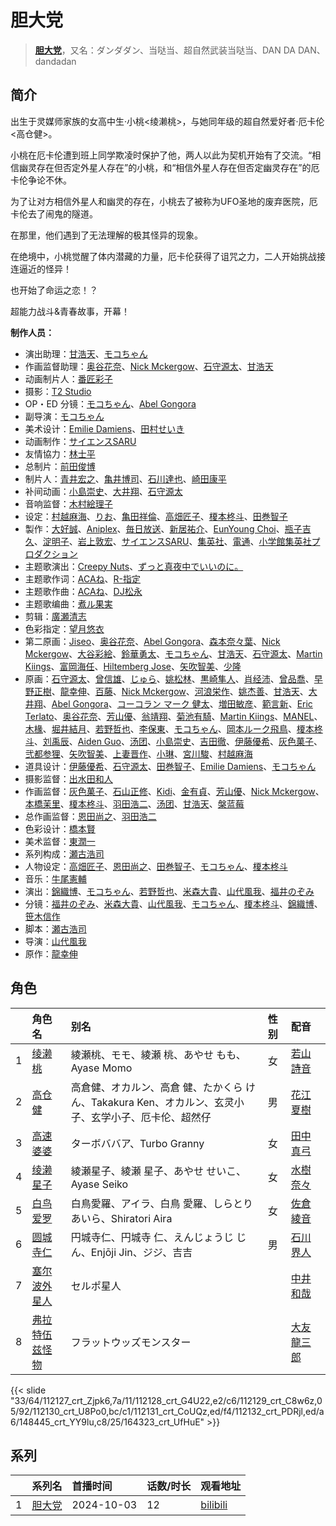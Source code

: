 # 胆大党


> <u>**[胆大党](https://bgm.tv/subject/467461)**</u>，又名：ダンダダン、当哒当、超自然武装当哒当、DAN DA DAN、dandadan

## 简介

出生于灵媒师家族的女高中生·小桃<绫濑桃>，与她同年级的超自然爱好者·厄卡伦<高仓健>。

小桃在厄卡伦遭到班上同学欺凌时保护了他，两人以此为契机开始有了交流。“相信幽灵存在但否定外星人存在”的小桃，和“相信外星人存在但否定幽灵存在”的厄卡伦争论不休。

为了让对方相信外星人和幽灵的存在，小桃去了被称为UFO圣地的废弃医院，厄卡伦去了闹鬼的隧道。

在那里，他们遇到了无法理解的极其怪异的现象。

在绝境中，小桃觉醒了体内潜藏的力量，厄卡伦获得了诅咒之力，二人开始挑战接连逼近的怪异！

也开始了命运之恋！？

超能力战斗&青春故事，开幕！


**制作人员：**
- 演出助理：[甘浩天](https://bgm.tv/person/49450)、[モコちゃん](https://bgm.tv/person/38780)
- 作画监督助理：[奥谷花奈](https://bgm.tv/person/55389)、[Nick Mckergow](https://bgm.tv/person/36380)、[石守源太](https://bgm.tv/person/68792)、[甘浩天](https://bgm.tv/person/49450)
- 动画制片人：[番匠彩子](https://bgm.tv/person/59821)
- 摄影：[T2 Studio](https://bgm.tv/person/33300)
- OP・ED 分镜：[モコちゃん](https://bgm.tv/person/38780)、[Abel Gongora](https://bgm.tv/person/32498)
- 副导演：[モコちゃん](https://bgm.tv/person/38780)
- 美术设计：[Emilie Damiens](https://bgm.tv/person/70092)、[田村せいき](https://bgm.tv/person/6772)
- 动画制作：[サイエンスSARU](https://bgm.tv/person/26100)
- 友情協力：[林士平](https://bgm.tv/person/48635)
- 总制片：[前田俊博](https://bgm.tv/person/5774)
- 制片人：[青井宏之](https://bgm.tv/person/42507)、[亀井博司](https://bgm.tv/person/50776)、[石川達也](https://bgm.tv/person/37006)、[崎田康平](https://bgm.tv/person/56861)
- 补间动画：[小島崇史](https://bgm.tv/person/12524)、[大井翔](https://bgm.tv/person/56104)、[石守源太](https://bgm.tv/person/68792)
- 音响监督：[木村絵理子](https://bgm.tv/person/2577)
- 设定：[村越麻海](https://bgm.tv/person/48453)、[りお](https://bgm.tv/person/21310)、[亀田祥倫](https://bgm.tv/person/8611)、[高畑匠子](https://bgm.tv/person/36352)、[榎本柊斗](https://bgm.tv/person/36362)、[田巻智子](https://bgm.tv/person/58735)
- 製作：[大好誠](https://bgm.tv/person/37908)、[Aniplex](https://bgm.tv/person/645)、[毎日放送](https://bgm.tv/person/2847)、[新居祐介](https://bgm.tv/person/65748)、[EunYoung Choi](https://bgm.tv/person/11934)、[瓶子吉久](https://bgm.tv/person/38447)、[淀明子](https://bgm.tv/person/12056)、[岩上敦宏](https://bgm.tv/person/5782)、[サイエンスSARU](https://bgm.tv/person/26100)、[集英社](https://bgm.tv/person/1307)、[電通](https://bgm.tv/person/221)、[小学館集英社プロダクション](https://bgm.tv/person/3760)
- 主题歌演出：[Creepy Nuts](https://bgm.tv/person/45838)、[ずっと真夜中でいいのに。](https://bgm.tv/person/34691)
- 主题歌作词：[ACAね](https://bgm.tv/person/69001)、[R-指定](https://bgm.tv/person/47513)
- 主题歌作曲：[ACAね](https://bgm.tv/person/69001)、[DJ松永](https://bgm.tv/person/47512)
- 主题歌编曲：[煮ル果実](https://bgm.tv/person/41585)
- 剪辑：[廣瀬清志](https://bgm.tv/person/23031)
- 色彩指定：[望月悠衣](https://bgm.tv/person/69859)
- 第二原画：[Jiseo](https://bgm.tv/person/57935)、[奥谷花奈](https://bgm.tv/person/55389)、[Abel Gongora](https://bgm.tv/person/32498)、[森本奈々葉](https://bgm.tv/person/69349)、[Nick Mckergow](https://bgm.tv/person/36380)、[大谷彩絵](https://bgm.tv/person/57878)、[鈴華勇太](https://bgm.tv/person/48757)、[モコちゃん](https://bgm.tv/person/38780)、[甘浩天](https://bgm.tv/person/49450)、[石守源太](https://bgm.tv/person/68792)、[Martin Kiings](https://bgm.tv/person/70525)、[富岡海任](https://bgm.tv/person/43846)、[Hiltemberg Jose](https://bgm.tv/person/58305)、[矢吹智美](https://bgm.tv/person/43623)、[少隆](https://bgm.tv/person/50060)
- 原画：[石守源太](https://bgm.tv/person/68792)、[曾信雄](https://bgm.tv/person/52171)、[じゅら](https://bgm.tv/person/43135)、[姚松林](https://bgm.tv/person/52134)、[黒崎隼人](https://bgm.tv/person/27321)、[肖经沛](https://bgm.tv/person/55454)、[曾品喬](https://bgm.tv/person/51347)、[早野正樹](https://bgm.tv/person/42701)、[龍幸伸](https://bgm.tv/person/14883)、[百藤](https://bgm.tv/person/56950)、[Nick Mckergow](https://bgm.tv/person/36380)、[河浪栄作](https://bgm.tv/person/12656)、[姚杰善](https://bgm.tv/person/50915)、[甘浩天](https://bgm.tv/person/49450)、[大井翔](https://bgm.tv/person/56104)、[Abel Gongora](https://bgm.tv/person/32498)、[コーコラン マーク 健太](https://bgm.tv/person/39334)、[増田敏彦](https://bgm.tv/person/1818)、[範言新](https://bgm.tv/person/49518)、[Eric Terlato](https://bgm.tv/person/70524)、[奥谷花奈](https://bgm.tv/person/55389)、[芳山優](https://bgm.tv/person/41367)、[翁靖翔](https://bgm.tv/person/51300)、[菊池有騎](https://bgm.tv/person/34617)、[Martin Kiings](https://bgm.tv/person/70525)、[MANEL](https://bgm.tv/person/69641)、[木椽](https://bgm.tv/person/51932)、[堀井結月](https://bgm.tv/person/60818)、[若野哲也](https://bgm.tv/person/12786)、[李保東](https://bgm.tv/person/52798)、[モコちゃん](https://bgm.tv/person/38780)、[岡本ルーク飛鳥](https://bgm.tv/person/50728)、[榎本柊斗](https://bgm.tv/person/36362)、[刘禹辰](https://bgm.tv/person/53388)、[Aiden Guo](https://bgm.tv/person/59564)、[汤团](https://bgm.tv/person/52137)、[小島崇史](https://bgm.tv/person/12524)、[吉田徹](https://bgm.tv/person/418)、[伊藤優希](https://bgm.tv/person/42509)、[灰色菓子](https://bgm.tv/person/55482)、[弐都参狸](https://bgm.tv/person/70139)、[矢吹智美](https://bgm.tv/person/43623)、[上妻晋作](https://bgm.tv/person/11235)、[小琳](https://bgm.tv/person/52143)、[宮川駿](https://bgm.tv/person/46958)、[村越麻海](https://bgm.tv/person/48453)
- 道具设计：[伊藤優希](https://bgm.tv/person/42509)、[石守源太](https://bgm.tv/person/68792)、[田巻智子](https://bgm.tv/person/58735)、[Emilie Damiens](https://bgm.tv/person/70092)、[モコちゃん](https://bgm.tv/person/38780)
- 摄影监督：[出水田和人](https://bgm.tv/person/14378)
- 作画监督：[灰色菓子](https://bgm.tv/person/55482)、[石山正修](https://bgm.tv/person/36617)、[Kidi](https://bgm.tv/person/53080)、[金有貞](https://bgm.tv/person/70414)、[芳山優](https://bgm.tv/person/41367)、[Nick Mckergow](https://bgm.tv/person/36380)、[本橋茉里](https://bgm.tv/person/36260)、[榎本柊斗](https://bgm.tv/person/36362)、[羽田浩二](https://bgm.tv/person/13188)、[汤团](https://bgm.tv/person/52137)、[甘浩天](https://bgm.tv/person/49450)、[槃蓝莓](https://bgm.tv/person/59290)
- 总作画监督：[恩田尚之](https://bgm.tv/person/351)、[羽田浩二](https://bgm.tv/person/13188)
- 色彩设计：[橋本賢](https://bgm.tv/person/2073)
- 美术监督：[東潤一](https://bgm.tv/person/5995)
- 系列构成：[瀬古浩司](https://bgm.tv/person/15614)
- 人物设定：[高畑匠子](https://bgm.tv/person/36352)、[恩田尚之](https://bgm.tv/person/351)、[田巻智子](https://bgm.tv/person/58735)、[モコちゃん](https://bgm.tv/person/38780)、[榎本柊斗](https://bgm.tv/person/36362)
- 音乐：[牛尾憲輔](https://bgm.tv/person/14186)
- 演出：[錦織博](https://bgm.tv/person/388)、[モコちゃん](https://bgm.tv/person/38780)、[若野哲也](https://bgm.tv/person/12786)、[米森大貴](https://bgm.tv/person/51688)、[山代風我](https://bgm.tv/person/36355)、[福井のぞみ](https://bgm.tv/person/49364)
- 分镜：[福井のぞみ](https://bgm.tv/person/49364)、[米森大貴](https://bgm.tv/person/51688)、[山代風我](https://bgm.tv/person/36355)、[モコちゃん](https://bgm.tv/person/38780)、[榎本柊斗](https://bgm.tv/person/36362)、[錦織博](https://bgm.tv/person/388)、[笹木信作](https://bgm.tv/person/14792)
- 脚本：[瀬古浩司](https://bgm.tv/person/15614)
- 导演：[山代風我](https://bgm.tv/person/36355)
- 原作：[龍幸伸](https://bgm.tv/person/14883)

## 角色

|     |   角色名   |   别名  | 性别 |  配音  |
|:--- |:------  |:----      |:---  |:--   |
| 1 | [绫濑桃](https://bgm.tv/character/112127) | 綾瀬桃、モモ、綾瀬 桃、あやせ もも、Ayase Momo | 女 | [若山詩音](https://bgm.tv/person/34866) |
| 2 | [高仓健](https://bgm.tv/character/112128) | 高倉健、オカルン、高倉 健、たかくら けん、Takakura Ken、オカルン、玄灵小子、玄学小子、厄卡伦、超然仔 | 男 | [花江夏樹](https://bgm.tv/person/7772) |
| 3 | [高速婆婆](https://bgm.tv/character/112129) | ターボババア、Turbo Granny | 女 | [田中真弓](https://bgm.tv/person/3830) |
| 4 | [绫濑星子](https://bgm.tv/character/112130) | 綾瀬星子、綾瀬 星子、あやせ せいこ、Ayase Seiko | 女 | [水樹奈々](https://bgm.tv/person/1) |
| 5 | [白鸟爱罗](https://bgm.tv/character/112131) | 白鳥愛羅、アイラ、白鳥 愛羅、しらとり あいら、Shiratori Aira | 女 | [佐倉綾音](https://bgm.tv/person/5745) |
| 6 | [圆城寺仁](https://bgm.tv/character/112132) | 円城寺仁、円城寺 仁、えんじょうじ じん、Enjōji Jin、ジジ、吉吉 | 男 | [石川界人](https://bgm.tv/person/9953) |
| 7 | [塞尔波外星人](https://bgm.tv/character/148445) | セルポ星人 |  | [中井和哉](https://bgm.tv/person/4424) |
| 8 | [弗拉特伍兹怪物](https://bgm.tv/character/164323) | フラットウッズモンスター |  | [大友龍三郎](https://bgm.tv/person/4121) |

{{< slide "33/64/112127_crt_Zjpk6,7a/11/112128_crt_G4U22,e2/c6/112129_crt_C8w6z,05/92/112130_crt_U8Po0,bc/c1/112131_crt_CoUQz,ed/f4/112132_crt_PDRjl,ed/a6/148445_crt_YY9lu,c8/25/164323_crt_UfHuE" >}}

## 系列

|     | 系列名                                  | 首播时间       | 话数/时长 | 观看地址                                                      |
| :-- | :----------------------------------- | :--------- | :---- | :-------------------------------------------------------- |
| 1   | [胆大党](https://bgm.tv/subject/467461) | 2024-10-03 | 12    | [bilibili](https://www.bilibili.com/bangumi/play/ss48744) |

<!--

## 配乐

{{< media ""
""
"music">}}

## MAD

{{< media auto="mad/dandadan" >}}

-->



